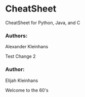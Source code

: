 # CheatSheet

CheatSheet for Python, Java, and C

### Authors:
Alexander Kleinhans

Test Change 2

### Author:
Elijah Kleinhans

Welcome to the 60's
